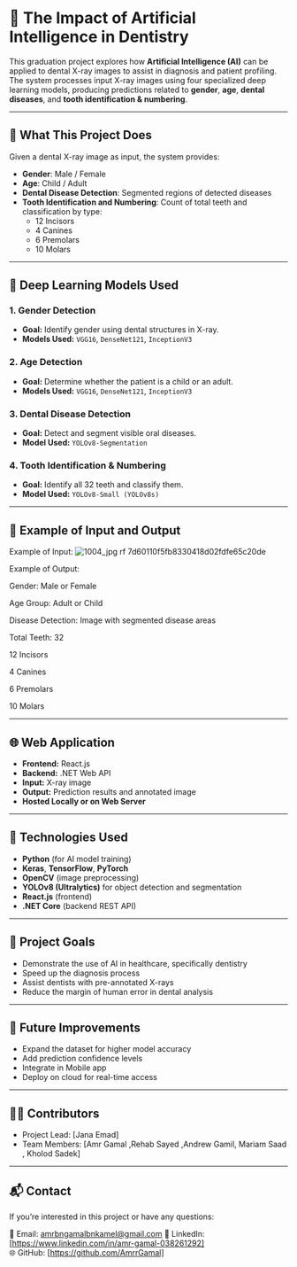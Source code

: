 # 🦷 The Impact of Artificial Intelligence in Dentistry

This graduation project explores how **Artificial Intelligence (AI)** can be applied to dental X-ray images to assist in diagnosis and patient profiling. The system processes input X-ray images using four specialized deep learning models, producing predictions related to **gender**, **age**, **dental diseases**, and **tooth identification & numbering**.

---

## 📸 What This Project Does

Given a dental X-ray image as input, the system provides:

- **Gender**: Male / Female
- **Age**: Child / Adult
- **Dental Disease Detection**: Segmented regions of detected diseases
- **Tooth Identification and Numbering**: Count of total teeth and classification by type:
  - 12 Incisors
  - 4 Canines
  - 6 Premolars
  - 10 Molars

---

## 🧠 Deep Learning Models Used

### 1. **Gender Detection**
- **Goal:** Identify gender using dental structures in X-ray.
- **Models Used:** `VGG16`, `DenseNet121`, `InceptionV3`

### 2. **Age Detection**
- **Goal:** Determine whether the patient is a child or an adult.
- **Models Used:** `VGG16`, `DenseNet121`, `InceptionV3`

### 3. **Dental Disease Detection**
- **Goal:** Detect and segment visible oral diseases.
- **Model Used:** `YOLOv8-Segmentation`

### 4. **Tooth Identification & Numbering**
- **Goal:** Identify all 32 teeth and classify them.
- **Model Used:** `YOLOv8-Small (YOLOv8s)`

---

## 🧪 Example of Input and Output

Example of Input:
![1004_jpg rf 7d60110f5fb8330418d02fdfe65c20de](https://github.com/user-attachments/assets/0c2e7681-8e5c-42a6-b994-e7a926c558a2)



Example of Output:

Gender: Male or Female

Age Group: Adult or Child

Disease Detection: Image with segmented disease areas 

Total Teeth: 32

  12 Incisors
  
  4 Canines
  
  6 Premolars
  
  10 Molars


---

## 🌐 Web Application

- **Frontend:** React.js  
- **Backend:** .NET Web API  
- **Input:** X-ray image  
- **Output:** Prediction results and annotated image  
- **Hosted Locally or on Web Server**

---

## 🔧 Technologies Used

- **Python** (for AI model training)
- **Keras**, **TensorFlow**, **PyTorch**
- **OpenCV** (image preprocessing)
- **YOLOv8 (Ultralytics)** for object detection and segmentation
- **React.js** (frontend)
- **.NET Core** (backend REST API)


---

## 🎯 Project Goals

- Demonstrate the use of AI in healthcare, specifically dentistry
- Speed up the diagnosis process
- Assist dentists with pre-annotated X-rays
- Reduce the margin of human error in dental analysis

---

## 📌 Future Improvements

- Expand the dataset for higher model accuracy
- Add prediction confidence levels
- Integrate in Mobile app
- Deploy on cloud for real-time access

---

## 🧑‍💻 Contributors

- Project Lead: [Jana Emad]  
- Team Members: [Amr Gamal ,Rehab Sayed ,Andrew Gamil, Mariam Saad , Kholod Sadek]

---

## 📬 Contact

If you’re interested in this project or have any questions:

📧 Email: amrbngamalbnkamel@gmail.com 
🔗 LinkedIn: [https://www.linkedin.com/in/amr-gamal-038261292]  
🌐 GitHub: [https://github.com/AmrrGamal]
